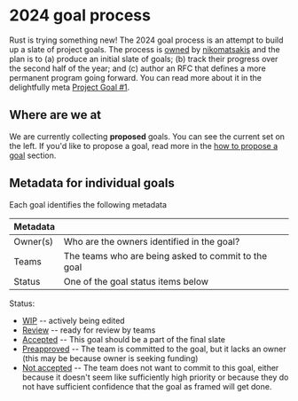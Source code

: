 # 2024 goal process

Rust is trying something new! The 2024 goal process is an attempt to build up a slate of project goals.
The process is [owned][] by [nikomatsakis][] and the plan is to (a) produce an initial slate of goals;
(b) track their progress over the second half of the year; and (c) author an RFC that defines a more permanent
program going forward.
You can read more about it in the delightfully meta [Project Goal #1](./0001-Project-goal-slate.md).

[owned]: ../about/owners.md
[nikomatsakis]: https://github.com/nikomatsakis/

## Where are we at

We are currently collecting **proposed** goals. You can see the current set on the left.
If you'd like to propose a goal, read more in the [how to propose a goal](../how_to/propose_a_goal.md) section.

## Metadata for individual goals

Each goal identifies the following metadata

| Metadata | |
| --- | --- |
| Owner(s) | Who are the owners identified in the goal? |
| Teams | The teams who are being asked to commit to the goal |
| Status | One of the goal status items below |

Status:

* [WIP](./wip.md) -- actively being edited
* [Review](./under_review.md) -- ready for review by teams
* [Accepted](./accepted.md) -- This goal should be a part of the final slate
* [Preapproved](./preapproved.md) -- The team is committed to the goal, but it lacks an owner (this may be because owner is seeking funding)
* [Not accepted](./not_accepted.md) -- The team does not want to commit to this goal, either because it doesn't seem like sufficiently high priority or because they do not have sufficient confidence that the goal as framed will get done.
